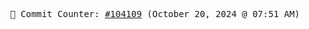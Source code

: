 <p align="center">
    <samp>
        📮 Commit Counter: <a href="https://github.com/Javascript-void0/Javascript-void0/commits/main">#104109</a> (October 20, 2024 @ 07:51 AM)
    </samp>
</p>